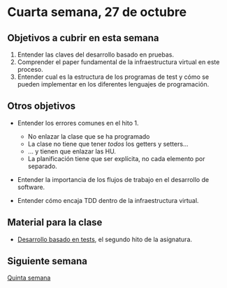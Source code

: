 # Cuarta semana, 27 de octubre

## Objetivos a cubrir en esta semana

1. Entender las claves del desarrollo basado en pruebas.
3. Comprender el paper fundamental de la infraestructura virtual en
   este proceso.
4. Entender cual es la estructura de los programas de test y cómo se
   pueden implementar en los diferentes lenguajes de programación.

## Otros objetivos

* Entender los errores comunes en el hito 1.
  * No enlazar la clase que se ha programado
  * La clase no tiene que tener *todos* los getters y setters...
  * ... y tienen que enlazar las HU.
  * La planificación tiene que ser explícita, no cada elemento por
    separado. 

* Entender la importancia de los flujos de trabajo en el desarrollo de software.

* Entender cómo encaja TDD dentro de la infraestructura virtual.

## Material para la clase

- [Desarrollo basado en tests](http://jj.github.io/CC/documentos/proyecto/2.Tests), el segundo hito de la asignatura.


## Siguiente semana

[Quinta semana](05-semana.md)
